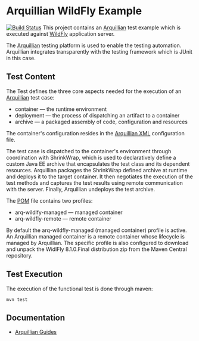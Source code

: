 # Arquillian WildFly Example
[![Build Status](https://travis-ci.org/tolis-e/arquillian-wildfly-example.png)](https://travis-ci.org/tolis-e/arquillian-wildfly-example)
This project contains an [Arquillian](https://github.com/arquillian) test example which is executed against [WildFly](http://wildfly.org/) application server.

The [Arquillian](http://arquillian.org/) testing platform is used to enable the testing automation. Arquillian integrates transparently with the testing framework which is JUnit in this case.

## Test Content
The Test defines the three core aspects needed for the execution of an [Arquillian](http://arquillian.org/) test case:

- container — the runtime environment
- deployment — the process of dispatching an artifact to a container
- archive — a packaged assembly of code, configuration and resources

The container's configuration resides in the [Arquillian XML](https://github.com/tolis-e/arquillian-wildfly-example/blob/master/src/test/resources/arquillian.xml) configuration file.

The test case is dispatched to the container's environment through coordination with ShrinkWrap, which is used to declaratively define a custom Java EE archive that encapsulates the test class and its dependent resources. Arquillian packages the ShrinkWrap defined archive at runtime and deploys it to the target container. It then negotiates the execution of the test methods and captures the test results using remote communication with the server. Finally, Arquillian undeploys the test archive.

The [POM](https://github.com/tolis-e/arquillian-wildfly-example/blob/master/pom.xml) file contains two profiles:

* arq-wildlfy-managed — managed container 
* arq-wildfly-remote — remote container

By default the arq-wildfly-managed (managed container) profile is active. An Arquillian managed container is a remote container whose lifecycle is managed by Arquillian. The specific profile is also configured to download and unpack the WidlFly 8.1.0.Final distribution zip from the Maven Central repository.

## Test Execution
The execution of the functional test is done through maven:

    mvn test

## Documentation

* [Arquillian Guides](http://arquillian.org/guides/)
